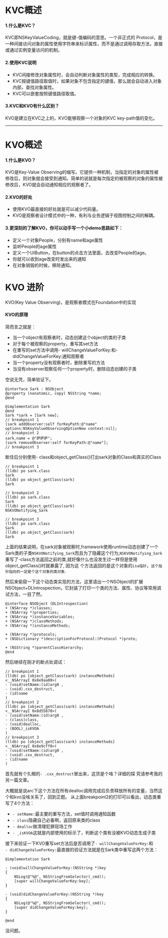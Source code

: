 # KVC概述

#### 1.什么是KVC？
KVC即NSKeyValueCoding，就是键-值编码的意思。一个非正式的 Protocol，是一种间接访问对象的属性使用字符串来标识属性，而不是通过调用存取方法，直接或通过实例变量访问的机制。

#### 2.使用KVC说明
- KVC间接修改对象属性时，会自动判断对象属性的类型，完成相应的转换。
- KVC按键值路径取值时，如果对象不包含指定的键值，那么就会自动进入对象内部，查找对象属性。
- KVC可以嵌套按照键值路径取值。

#### 3.KVC和KVO有什么区别？
KVO是建立在KVC之上的，KVO能够观察一个对象的KVC key-path值的变化。

---


# KVO概述
#### 1.什么是KVO？
KVO是Key-Value Observing的缩写。它提供一种机制，当指定的对象的属性被修改后，则对象就会接受到通知。简单的说就是每次指定的被观察的对象的属性被修改后，KVO就会自动通知相应的观察者了。

#### 2.KVO的好处
- 使用KVO最直接的好处就是可以减少代码量。
- KVO是观察者设计模式中的一种，有利与业务逻辑于视图控制之间的解耦。



#### 3.更深刻的了解KVO，你可以动手写一个小demo思路如下：
- 定义一个对象People，分别有name和age属性
- 监听People的age属性
- 定义一个UIButton，在button的点击方法里面，去改变People的age。
- 你就可以收到age改变时发出来的通知
- 在对象销毁的时候，移除通知。

# KVO 进阶
KVO(Key Value Observing)，是观察者模式在Foundation中的实现

#### KVO的原理

简而言之就是：
- 当一个object有观察者时，动态创建这个object的类的子类
- 对于每个被观察的property，重写其set方法
- 在重写的set方法中调用- willChangeValueForKey:和- didChangeValueForKey:通知观察者
- 当一个property没有观察者时，删除重写的方法
- 当没有observer观察任何一个property时，删除动态创建的子类

空说无凭，简单验证下。
```objc
@interface Sark : NSObject
@property (nonatomic, copy) NSString *name;
@end

@implementation Sark
@end
Sark *sark = [Sark new];
// breakpoint 1
[sark addObserver:self forKeyPath:@"name" options:NSKeyValueObservingOptionNew context:nil];
// breakpoint 2
sark.name = @"萨萨萨";
[sark removeObserver:self forKeyPath:@"name"];
// breakpoint 3
```
断住后分别使用- class和object_getClass()打出sark对象的Class和真实的Class
```objc
// breakpoint 1
(lldb) po sark.class
Sark
(lldb) po object_getClass(sark)
Sark

// breakpoint 2
(lldb) po sark.class
Sark
(lldb) po object_getClass(sark)
NSKVONotifying_Sark

// breakpoint 3
(lldb) po sark.class
Sark
(lldb) po object_getClass(sark)
Sark
```
上面的结果说明，在sark对象被观察时,framework使用runtime动态创建了一个Sark类的子类`NSKVONotifying_Sark`而且为了隐藏这个行为,`NSKVONotifying_Sark`重写了-class方法返回之前的类,就好像什么也没发生过一样但是使用object_getClass()时就暴露了, 因为这 个方法返回的是这个对象的`isa指针`，`这个指针指向的一定是个这个对象的类对象`.

然后来偷窥一下这个动态类实现的方法，这里请出一个NSObject的扩展NSObject+DLIntrospection，它封装了打印一个类的方法、属性、协议等常用调试方法，一目了然。
```objc
@interface NSObject (DLIntrospection)
+ (NSArray *)classes;
+ (NSArray *)properties;
+ (NSArray *)instanceVariables;
+ (NSArray *)classMethods;
+ (NSArray *)instanceMethods;

+ (NSArray *)protocols;
+ (NSDictionary *)descriptionForProtocol:(Protocol *)proto;

+ (NSString *)parentClassHierarchy;
@end
```
然后继续在刚才的断点处调试：
```
// breakpoint 1
(lldb) po [object_getClass(sark) instanceMethods]
<__NSArrayI 0x8e9aa00>(
- (void)setName:(id)arg0 ,
- (void).cxx_destruct,
- (id)name
)
// breakpoint 2
(lldb) po [object_getClass(sark) instanceMethods]
<__NSArrayI 0x8d55870>(
- (void)setName:(id)arg0 ,
- (class)class,
- (void)dealloc,
- (BOOL)_isKVOA
)
// breakpoint 3
(lldb) po [object_getClass(sark) instanceMethods]
<__NSArrayI 0x8e9cff0>(
- (void)setName:(id)arg0 ,
- (void).cxx_destruct,
- (id)name
)
```
首先就有个扎眼的`- .cxx_destruct`冒出来，这货是个啥？详细的探 究请参考我的另一篇文章。

大概就是说arc下这个方法在所有dealloc调用完成后负责释放所有的变量，当然这个和kvo没啥关系了，回到正题。
从上面breakpoint2的打印可以看出，动态类重写了4个方法：

- `- setName:`最主要的重写方法，set值时调用通知函数
- `- class`隐藏自己必备啊，返回原来类的class
- `- dealloc`做清理犯罪现场工作
- `- _isKVOA`这就是内部使用的标示了，判断这个类有没被KVO动态生成子类

接下来验证一下KVO重写set方法后是否调用了`- willChangeValueForKey:`和<br>`- didChangeValueForKey:`最直接的验证方法就是在Sark类中重写这两个方法：

```objc
@implementation Sark

- (void)willChangeValueForKey:(NSString *)key
{
    NSLog(@"%@", NSStringFromSelector(_cmd));
    [super willChangeValueForKey:key];
}

- (void)didChangeValueForKey:(NSString *)key
{
    NSLog(@"%@", NSStringFromSelector(_cmd));
    [super didChangeValueForKey:key];
}

@end
```
没问题。
